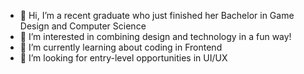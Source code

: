 - 👋 Hi, I’m a recent graduate who just finished her Bachelor in Game Design and Computer Science
- 👀 I’m interested in combining design and technology in a fun way!
- 🌱 I’m currently learning about coding in Frontend
- 💞️ I’m looking for entry-level opportunities in UI/UX

<!---
blu-octopus/blu-octopus is a ✨ special ✨ repository because its `README.md` (this file) appears on your GitHub profile.
You can click the Preview link to take a look at your changes.
--->
